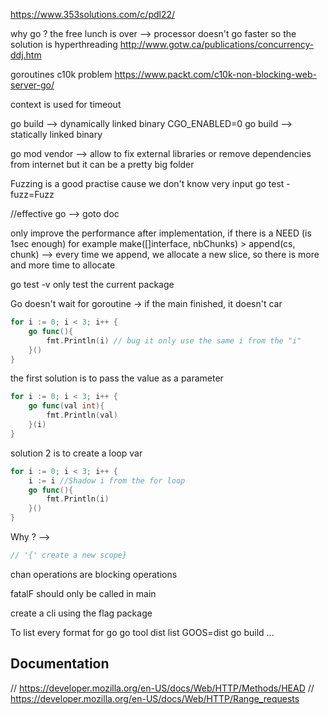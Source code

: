 https://www.353solutions.com/c/pdl22/

why go ?
the free lunch is over --> processor doesn't go faster so the solution is hyperthreading
http://www.gotw.ca/publications/concurrency-ddj.htm

goroutines
c10k problem
https://www.packt.com/c10k-non-blocking-web-server-go/


context is used for timeout

go build --> dynamically linked binary
CGO_ENABLED=0 go build --> statically linked binary


go mod vendor --> allow to fix external libraries or remove dependencies from internet but it can be a pretty big folder

Fuzzing is a good practise cause we don't know very input
go test -fuzz=Fuzz

//effective go --> goto doc

only improve the performance after implementation, if there is a NEED (is 1sec enough)
for example make([]interface, nbChunks) > append(cs, chunk)
--> every time we append, we allocate a new slice, so there is more and more time to allocate 

go test -v only test the current package

Go doesn't wait for goroutine
-> if the main finished, it doesn't car
```go
for i := 0; i < 3; i++ {
    go func(){
        fmt.Println(i) // bug it only use the same i from the "i"
    }()
}
```
the first solution is to pass the value as a parameter
```go
for i := 0; i < 3; i++ {
    go func(val int){
        fmt.Println(val)
    }(i)
}
```
solution 2 is to create a loop var
```go
for i := 0; i < 3; i++ {
    i := i //Shadow i from the for loop
    go func(){
        fmt.Println(i)
    }()
}
```

Why ? -->
```go
// '{' create a new scope}
```

chan operations are blocking operations

fatalF should only be called in main

create a cli using the flag package

To list every format for go
go tool dist list
GOOS=dist go build ...


## Documentation
// https://developer.mozilla.org/en-US/docs/Web/HTTP/Methods/HEAD
// https://developer.mozilla.org/en-US/docs/Web/HTTP/Range_requests
